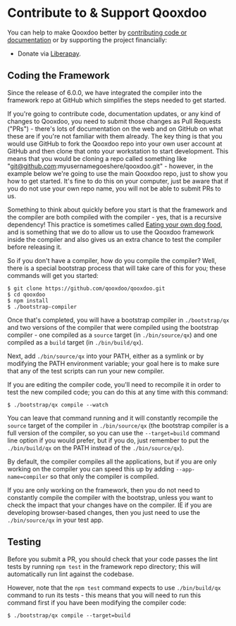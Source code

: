 # Contribute to & Support Qooxdoo

You can help to make Qooxdoo better by [contributing code or documentation](development/contribute.md)
or by supporting the project financially:

- Donate via [Liberapay](https://liberapay.com/qooxdoo.org/donate).

## Coding the Framework

Since the release of 6.0.0, we have integrated the compiler into the framework repo at GitHub which simplifies the steps needed to get started.

If you're going to contribute code, documentation updates, or any kind of changes to Qooxdoo, you need to submit those changes as Pull Requests ("PRs") - there's lots of documentation on the web and on GitHub on what these are if you're not familiar with them already.  The key thing is that you would use GitHub to fork the Qooxdoo repo into your own user account at GitHub and then clone that onto your workstation to start development.  This means that you would be cloning a repo called something like "git@github.com:myusernamegoeshere/qooxdoo.git" - however, in the example below we're going to use the main Qooxdoo repo, just to show you how to get started.  It's fine to do this on your computer, just be aware that if you do not use your own repo name, you will not be able to submit PRs to us.

Something to think about quickly before you start is that the framework and the compiler are both compiled with the compiler - yes, that is a recursive dependency!  This practice is sometimes called [Eating your own dog food](https://en.wikipedia.org/wiki/Eating_your_own_dog_food), and is something that we do to allow us to use the Qooxdoo framework inside the compiler and also gives us an extra chance to test the compiler before releasing it.  

So if you don't have a compiler, how do you compile the compiler?  Well, there is a special bootstrap process that will take care of this for you; these commands will get you started:

```
$ git clone https://github.com/qooxdoo/qooxdoo.git
$ cd qooxdoo
$ npm install
$ ./bootstrap-compiler
```

Once that's completed, you will have a bootstrap compiler in `./bootstrap/qx` and two versions of the compiler that were compiled using the bootstrap compiler - one compiled as a `source` target (in `./bin/source/qx`) and one compiled as a `build` target (in `./bin/build/qx`).  

Next, add `./bin/source/qx` into your PATH, either as a symlink or by modifying the PATH environment variable; your goal here is to make sure that any of the test scripts can run your new compiler.

If you are editing the compiler code, you'll need to recompile it in order to test the new compiled code; you can do this at any time with this command:

```
$ ./bootstrap/qx compile --watch
```

You can leave that command running and it will constantly recompile the `source` target of the compiler in `./bin/source/qx` (the bootstrap compiler is a full version of the compiler, so you can use the `--target=build` command line option if you would prefer, but if you do, just remember to put the `./bin/build/qx` on the PATH instead of the `./bin/source/qx`).

By default, the compiler compiles all the applications, but if you are only working on the compiler you can speed this up by adding `--app-name=compiler` so that only the compiler is compiled.

If you are only working on the framework, then you do not need to constantly compile the compiler with the bootstrap, unless you want to check the impact that your changes have on the compiler.  IE if you are developing browser-based changes, then you just need to use the `./bin/source/qx` in your test app.


## Testing

Before you submit a PR, you should check that your code passes the lint tests by running `npm test` in the framework repo directory; this will automatically run lint against the codebase.

However, note that the `npm test` command expects to use `./bin/build/qx` command to run its tests - this means that you will need to run this command first if you have been modifying the compiler code:

```
$ ./bootstrap/qx compile --target=build
```





